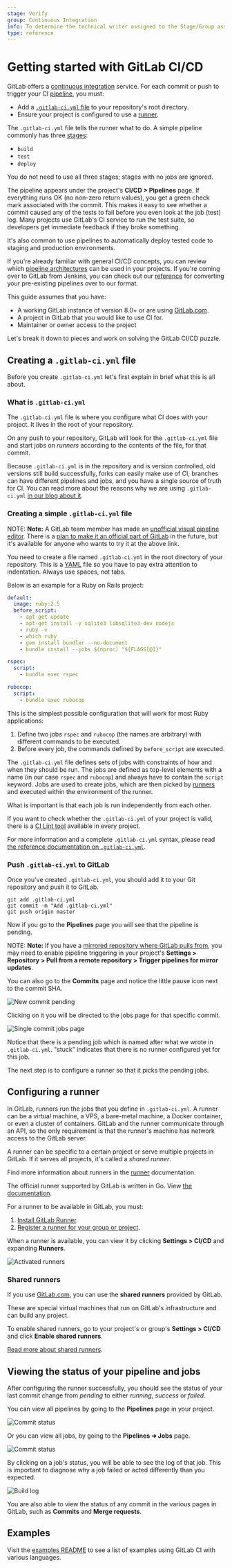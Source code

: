 ```yaml
---
stage: Verify
group: Continuous Integration
info: To determine the technical writer assigned to the Stage/Group associated with this page, see https://about.gitlab.com/handbook/engineering/ux/technical-writing/#designated-technical-writers
type: reference
---
```


# Getting started with GitLab CI/CD

GitLab offers a [continuous integration](https://about.gitlab.com/stages-devops-lifecycle/continuous-integration/) service. For each commit or push to trigger your CI
[pipeline](../pipelines/index.md), you must:

- Add a [`.gitlab-ci.yml` file](#creating-a-gitlab-ciyml-file) to your repository's root directory.
- Ensure your project is configured to use a [runner](#configuring-a-runner).

The `.gitlab-ci.yml` file tells the runner what to do. A simple pipeline commonly has
three [stages](../yaml/README.md#stages):

- `build`
- `test`
- `deploy`

You do not need to use all three stages; stages with no jobs are ignored.

The pipeline appears under the project's **CI/CD > Pipelines** page. If everything runs OK (no non-zero
return values), you get a green check mark associated with the commit. This makes it easy to see
whether a commit caused any of the tests to fail before you even look at the job (test) log. Many projects use
GitLab's CI service to run the test suite, so developers get immediate feedback if they broke
something.

It's also common to use pipelines to automatically deploy
tested code to staging and production environments.

If you're already familiar with general CI/CD concepts, you can review which
[pipeline architectures](../pipelines/pipeline_architectures.md) can be used
in your projects. If you're coming over to GitLab from Jenkins, you can check out
our [reference](../migration/jenkins.md) for converting your pre-existing pipelines
over to our format.

This guide assumes that you have:

- A working GitLab instance of version 8.0+ or are using
  [GitLab.com](https://gitlab.com).
- A project in GitLab that you would like to use CI for.
- Maintainer or owner access to the project

Let's break it down to pieces and work on solving the GitLab CI/CD puzzle.

## Creating a `.gitlab-ci.yml` file

Before you create `.gitlab-ci.yml` let's first explain in brief what this is
all about.

### What is `.gitlab-ci.yml`

The `.gitlab-ci.yml` file is where you configure what CI does with your project.
It lives in the root of your repository.

On any push to your repository, GitLab will look for the `.gitlab-ci.yml`
file and start jobs on _runners_ according to the contents of the file,
for that commit.

Because `.gitlab-ci.yml` is in the repository and is version controlled, old
versions still build successfully, forks can easily make use of CI, branches can
have different pipelines and jobs, and you have a single source of truth for CI.
You can read more about the reasons why we are using `.gitlab-ci.yml` [in our
blog about it](https://about.gitlab.com/blog/2015/05/06/why-were-replacing-gitlab-ci-jobs-with-gitlab-ci-dot-yml/).

### Creating a simple `.gitlab-ci.yml` file

NOTE: **Note:**
A GitLab team member has made an [unofficial visual pipeline editor](https://unofficial.gitlab.tools/visual-pipelines/).
There is a [plan to make it an official part of GitLab](https://gitlab.com/groups/gitlab-org/-/epics/4069)
in the future, but it's available for anyone who wants to try it at the above link.

You need to create a file named `.gitlab-ci.yml` in the root directory of your
repository. This is a [YAML](https://en.wikipedia.org/wiki/YAML) file
so you have to pay extra attention to indentation. Always use spaces, not tabs.

Below is an example for a Ruby on Rails project:

```yaml
default:
  image: ruby:2.5
  before_script:
    - apt-get update
    - apt-get install -y sqlite3 libsqlite3-dev nodejs
    - ruby -v
    - which ruby
    - gem install bundler --no-document
    - bundle install --jobs $(nproc) "${FLAGS[@]}"

rspec:
  script:
    - bundle exec rspec

rubocop:
  script:
    - bundle exec rubocop
```

This is the simplest possible configuration that will work for most Ruby
applications:

1. Define two jobs `rspec` and `rubocop` (the names are arbitrary) with
   different commands to be executed.
1. Before every job, the commands defined by `before_script` are executed.

The `.gitlab-ci.yml` file defines sets of jobs with constraints of how and when
they should be run. The jobs are defined as top-level elements with a name (in
our case `rspec` and `rubocop`) and always have to contain the `script` keyword.
Jobs are used to create jobs, which are then picked by
[runners](../runners/README.md) and executed within the environment of the runner.

What is important is that each job is run independently from each other.

If you want to check whether the `.gitlab-ci.yml` of your project is valid, there is a
[CI Lint tool](../lint.md) available in every project.

For more information and a complete `.gitlab-ci.yml` syntax, please read
[the reference documentation on `.gitlab-ci.yml`](../yaml/README.md).

### Push `.gitlab-ci.yml` to GitLab

Once you've created `.gitlab-ci.yml`, you should add it to your Git repository
and push it to GitLab.

```shell
git add .gitlab-ci.yml
git commit -m "Add .gitlab-ci.yml"
git push origin master
```

Now if you go to the **Pipelines** page you will see that the pipeline is
pending.

NOTE: **Note:**
If you have a [mirrored repository where GitLab pulls from](../../user/project/repository/repository_mirroring.md#pulling-from-a-remote-repository),
you may need to enable pipeline triggering in your project's
**Settings > Repository > Pull from a remote repository > Trigger pipelines for mirror updates**.

You can also go to the **Commits** page and notice the little pause icon next
to the commit SHA.

![New commit pending](img/new_commit.png)

Clicking on it you will be directed to the jobs page for that specific commit.

![Single commit jobs page](img/single_commit_status_pending.png)

Notice that there is a pending job which is named after what we wrote in
`.gitlab-ci.yml`. "stuck" indicates that there is no runner configured
yet for this job.

The next step is to configure a runner so that it picks the pending jobs.

## Configuring a runner

In GitLab, runners run the jobs that you define in `.gitlab-ci.yml`. A runner
can be a virtual machine, a VPS, a bare-metal machine, a Docker container, or
even a cluster of containers. GitLab and the runner communicate through an API,
so the only requirement is that the runner's machine has network access to the
GitLab server.

A runner can be specific to a certain project or serve multiple projects in
GitLab. If it serves all projects, it's called a _shared runner_.

Find more information about runners in the
[runner](../runners/README.md) documentation.

The official runner supported by GitLab is written in Go.
View [the documentation](https://docs.gitlab.com/runner/).

For a runner to be available in GitLab, you must:

1. [Install GitLab Runner](https://docs.gitlab.com/runner/install/).
1. [Register a runner for your group or project](https://docs.gitlab.com/runner/register/).

When a runner is available, you can view it by
clicking **Settings > CI/CD** and expanding **Runners**.

![Activated runners](img/runners_activated.png)

### Shared runners

If you use [GitLab.com](https://gitlab.com/), you can use the **shared runners**
provided by GitLab.

These are special virtual machines that run on GitLab's infrastructure and can
build any project.

To enable shared runners, go to your project's or group's
**Settings > CI/CD** and click **Enable shared runners**.

[Read more about shared runners](../runners/README.md#shared-runners).

## Viewing the status of your pipeline and jobs

After configuring the runner successfully, you should see the status of your
last commit change from _pending_ to either _running_, _success_ or _failed_.

You can view all pipelines by going to the **Pipelines** page in your project.

![Commit status](img/pipelines_status.png)

Or you can view all jobs, by going to the **Pipelines ➔ Jobs** page.

![Commit status](img/builds_status.png)

By clicking on a job's status, you will be able to see the log of that job.
This is important to diagnose why a job failed or acted differently than
you expected.

![Build log](img/build_log.png)

You are also able to view the status of any commit in the various pages in
GitLab, such as **Commits** and **Merge requests**.

## Examples

Visit the [examples README](../examples/README.md) to see a list of examples using GitLab
CI with various languages.
